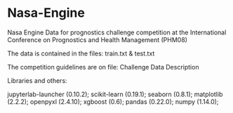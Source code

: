 # Nasa-Engine
Nasa Engine Data for prognostics challenge competition at the International Conference on Prognostics and Health Management (PHM08)

The data is contained in the files: train.txt & test.txt

The competition guidelines are on file: Challenge Data Description

Libraries and others: 

jupyterlab-launcher (0.10.2);
scikit-learn (0.19.1);
seaborn (0.8.1);
matplotlib (2.2.2);
openpyxl (2.4.10);
xgboost (0.6);
pandas (0.22.0);
numpy (1.14.0);
